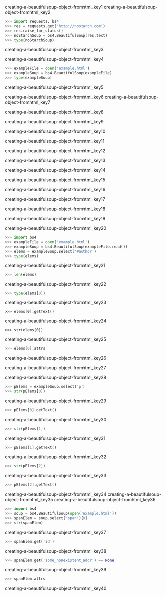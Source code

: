 creating-a-beautifulsoup-object-fromhtml_key1
creating-a-beautifulsoup-object-fromhtml_key2


```python
>>> import requests, bs4
>>> res = requests.get('http://nostarch.com')
>>> res.raise_for_status()
>>> noStarchSoup = bs4.BeautifulSoup(res.text)
>>> type(noStarchSoup)
```
creating-a-beautifulsoup-object-fromhtml_key3


creating-a-beautifulsoup-object-fromhtml_key4


```python
>>> exampleFile = open('example.html')
>>> exampleSoup = bs4.BeautifulSoup(exampleFile)
>>> type(exampleSoup)
```
creating-a-beautifulsoup-object-fromhtml_key5


creating-a-beautifulsoup-object-fromhtml_key6
creating-a-beautifulsoup-object-fromhtml_key7


creating-a-beautifulsoup-object-fromhtml_key8


creating-a-beautifulsoup-object-fromhtml_key9


creating-a-beautifulsoup-object-fromhtml_key10


creating-a-beautifulsoup-object-fromhtml_key11


creating-a-beautifulsoup-object-fromhtml_key12


creating-a-beautifulsoup-object-fromhtml_key13


creating-a-beautifulsoup-object-fromhtml_key14


creating-a-beautifulsoup-object-fromhtml_key15


creating-a-beautifulsoup-object-fromhtml_key16


creating-a-beautifulsoup-object-fromhtml_key17


creating-a-beautifulsoup-object-fromhtml_key18


creating-a-beautifulsoup-object-fromhtml_key19


creating-a-beautifulsoup-object-fromhtml_key20


```python
>>> import bs4
>>> exampleFile = open('example.html')
>>> exampleSoup = bs4.BeautifulSoup(exampleFile.read())
>>> elems = exampleSoup.select('#author')
>>> type(elems)
```
creating-a-beautifulsoup-object-fromhtml_key21
```python
>>> len(elems)
```
creating-a-beautifulsoup-object-fromhtml_key22
```python
>>> type(elems[0])
```
creating-a-beautifulsoup-object-fromhtml_key23
```
>>> elems[0].getText()
```
creating-a-beautifulsoup-object-fromhtml_key24
```
>>> str(elems[0])
```
creating-a-beautifulsoup-object-fromhtml_key25
```python
>>> elems[0].attrs
```
creating-a-beautifulsoup-object-fromhtml_key26


creating-a-beautifulsoup-object-fromhtml_key27


creating-a-beautifulsoup-object-fromhtml_key28


```python
>>> pElems = exampleSoup.select('p')
>>> str(pElems[0])
```
creating-a-beautifulsoup-object-fromhtml_key29
```python
>>> pElems[0].getText()
```
creating-a-beautifulsoup-object-fromhtml_key30
```python
>>> str(pElems[1])
```
creating-a-beautifulsoup-object-fromhtml_key31
```python
>>> pElems[1].getText()
```
creating-a-beautifulsoup-object-fromhtml_key32
```python
>>> str(pElems[2])
```
creating-a-beautifulsoup-object-fromhtml_key33
```python
>>> pElems[2].getText()
```
creating-a-beautifulsoup-object-fromhtml_key34
creating-a-beautifulsoup-object-fromhtml_key35
creating-a-beautifulsoup-object-fromhtml_key36


```python
>>> import bs4
>>> soup = bs4.BeautifulSoup(open('example.html'))
>>> spanElem = soup.select('span')[0]
>>> str(spanElem)
```
creating-a-beautifulsoup-object-fromhtml_key37
```python
>>> spanElem.get('id')
```
creating-a-beautifulsoup-object-fromhtml_key38
```python
>>> spanElem.get('some_nonexistent_addr') == None
```
creating-a-beautifulsoup-object-fromhtml_key39
```python
>>> spanElem.attrs
```
creating-a-beautifulsoup-object-fromhtml_key40
